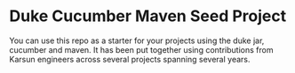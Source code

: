 # Duke Cucumber Maven Seed Project

You can use this repo as a starter for your projects using the duke jar, cucumber and maven. It has been put together using contributions from Karsun engineers across several projects spanning several years.